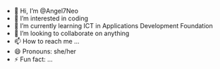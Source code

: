 - 👋 Hi, I’m @Angel7Neo
- 👀 I’m interested in coding
- 🌱 I’m currently learning ICT in Applications Development Foundation
- 💞️ I’m looking to collaborate on anything
- 📫 How to reach me ...
- 😄 Pronouns: she/her
- ⚡ Fun fact: ...

<!---
Angel7Neo/Angel7Neo is a ✨ special ✨ repository because its `README.md` (this file) appears on your GitHub profile.
You can click the Preview link to take a look at your changes.
--->
